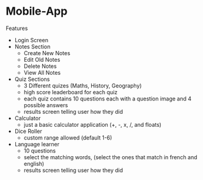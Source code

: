 # Mobile-App
Features
- Login Screen
- Notes Section
  - Create New Notes
  - Edit Old Notes
  - Delete Notes
  - View All Notes
- Quiz Sections
  - 3 Different quizes (Maths, History, Geography)
  - high score leaderboard for each quiz
  - each quiz contains 10 questions each with a question image and 4 possible answers
  - results screen telling user how they did
- Calculator
  - just a basic calculator application (+, -, x, /, and floats)
- Dice Roller
  - custom range allowed (default 1-6)
- Language learner
  - 10 questions
  - select the matching words, (select the ones that match in french and english)
  - results screen telling user how they did

